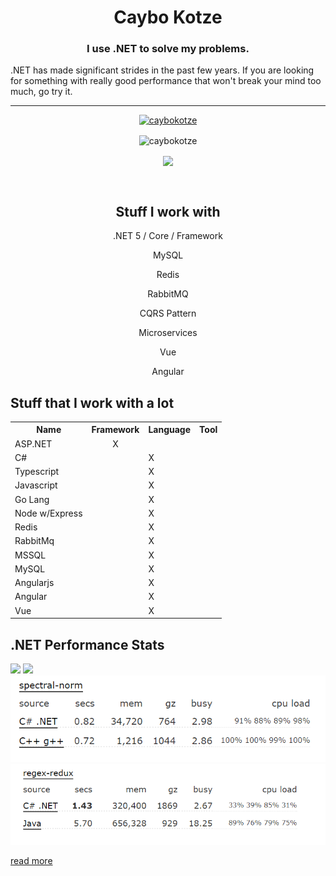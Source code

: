 <h1 align="center">Caybo Kotze</h1>
<h3 align="center">I use .NET to solve my problems.</h3>
<p>.NET has made significant strides in the past few years. If you are looking for something with really good performance that won't break your mind too much, go try it.</p>
<hr />

<p align="center">
<a href="https://github.com/ryo-ma/github-profile-trophy"><img src="https://github-profile-trophy.vercel.app/?username=caybokotze&theme=onedark&margin-w=15&margin-h=15&column=7" alt="caybokotze" /></a>
</p>

<div>
<p align="center">
<img height="170" align="center" src="https://github-readme-stats.vercel.app/api?username=caybokotze&count_private=true&include_all_commits=true&theme=onedark" alt="caybokotze" />
</p>

<p align="center">
<img align="center" src="https://github-readme-stats.vercel.app/api/top-langs/?username=caybokotze&layout=compact&theme=onedark&langs_count=15" />
</p>
</div>

<br/>

<h2 align="center">Stuff I work with</h2>
<p align="center">.NET 5 / Core / Framework</p>
<p align="center">MySQL</p>
<p align="center">Redis</p>
<p align="center">RabbitMQ</p>
<p align="center">CQRS Pattern</p>
<p align="center">Microservices</p>
<p align="center">Vue</p>
<p align="center">Angular</p>

<h2 align="left">Stuff that I work with a lot</h2>
<table style="width:100%">
  <tr>
    <th>Name</th>
    <th>Framework</th>
    <th>Language</th>
    <th>Tool</th>
  </tr>
  <tr>
    <td>ASP.NET</td>
    <td align="center">X</td>
    <td></td>
  </tr>
  <tr>
    <td>C#</td>
    <td></td>
    <td>X</td>
    <td></td>
  </tr>
  <tr>
    <td>Typescript</td>
    <td></td>
    <td>X</td>
    <td></td>
  </tr>
  <tr>
    <td>Javascript</td>
    <td></td>
    <td>X</td>
    <td></td>
  </tr>
  <tr>
    <td>Go Lang</td>
    <td></td>
    <td>X</td>
    <td></td>
  </tr>
  <tr>
    <td>Node w/Express</td>
    <td></td>
    <td>X</td>
    <td></td>
  </tr>
  <tr>
    <td>Redis</td>
    <td></td>
    <td>X</td>
    <td></td>
  </tr>
  <tr>
    <td>RabbitMq</td>
    <td></td>
    <td>X</td>
    <td></td>
  </tr>
  <tr>
    <td>MSSQL</td>
    <td></td>
    <td>X</td>
    <td></td>
  </tr>
  <tr>
    <td>MySQL</td>
    <td></td>
    <td>X</td>
    <td></td>
  </tr>
  <tr>
    <td>Angularjs</td>
    <td></td>
    <td>X</td>
    <td></td>
  </tr>
  <tr>
    <td>Angular</td>
    <td></td>
    <td>X</td>
    <td></td>
  </tr>
   <tr>
    <td>Vue</td>
    <td></td>
    <td>X</td>
    <td></td>
  </tr>
</table>


<h2>.NET Performance Stats</h2>
<img src="https://miro.medium.com/max/1000/1*R4iDn4PMZ_IAihzkjaU_pA.png">
<img src="https://miro.medium.com/max/1000/1*hKHW1eTnLHV-MB9w2x9Y_g.png">
<img src="https://raw.githubusercontent.com/caybokotze/caybokotze/main/spectral-norm.png">
<img src="https://raw.githubusercontent.com/caybokotze/caybokotze/main/regex-redux.png">

<a href="https://benchmarksgame-team.pages.debian.net/benchmarksgame/fastest/csharpcore-gpp.html" target="_blank">read more</a>

